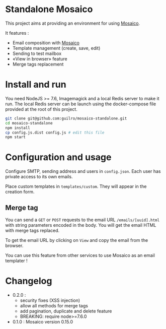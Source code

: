 # Standalone Mosaico

This project aims at providing an environment for using [Mosaico](https://mosaico.io).

It features :

* Email composition with [Mosaico](https://mosaico.io)
* Template management (create, save, edit)
* Sending to test mailbox
* &laquo;View in browser&raquo; feature
* Merge tags replacement

# Install and run

You need NodeJS >= 7.6, Imagemagick and a local Redis server to make it run. The local Redis server can be launch
using the docker-compose file provided at the root of this project.

```bash
git clone git@github.com:guilro/mosaico-standalone.git
cd mosaico-standalone
npm install
cp config.js.dist config.js # edit this file
npm start
```

# Configuration and usage

Configure SMTP, sending address and users in `config.json`. Each user has private access to its own emails.

Place custom templates in `templates/custom`. They will appear in the creation form.

## Merge tag

You can send a `GET` or `POST` requests to the email URL `/emails/[uuid].html` with string parameters encoded in the body. You will get the email HTML with merge tags replaced.

To get the email URL by clicking on `View` and copy the email from the browser.

You can use this feature from other services to use Mosaico as an email templater&nbsp;!

# Changelog

* 0.2.0 :
    * security fixes (XSS injection)
    * allow all methods for merge tags
    * add pagination, duplicate and delete feature
    * BREAKING: require node>=7.6.0
* 0.1.0 : Mosaico version 0.15.0

